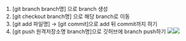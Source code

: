 1. [git branch branch명] 으로 branch 생성
2. [git checkout branch명] 으로 해당 branch로 이동
3. [git add 파일명] -> [git commit]으로 add 뒤 commit까지 하기
4. [git push 원격저장소명 branch명]으로 깃허브에 branch push하기
![](https://velog.velcdn.com/images/hilyhily334/post/fa1ef63e-1d75-4aa7-b491-6d2276a97980/image.png)![](https://velog.velcdn.com/images/hilyhily334/post/290051f3-55f2-46d2-950e-5110fd4225ae/image.png)
